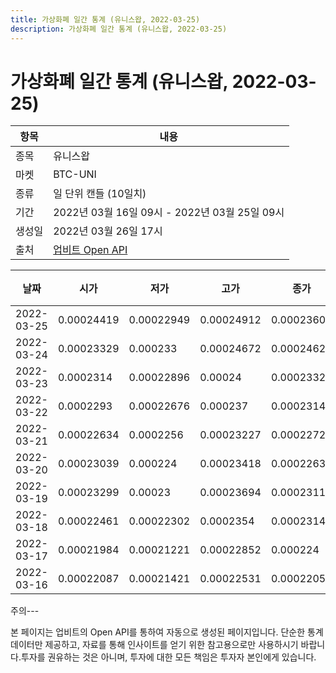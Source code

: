 ```yaml
---
title: 가상화폐 일간 통계 (유니스왑, 2022-03-25)
description: 가상화폐 일간 통계 (유니스왑, 2022-03-25)
---
```


가상화폐 일간 통계 (유니스왑, 2022-03-25)
===

|항목|내용|
|--|--|
|종목|유니스왑|
|마켓|BTC-UNI|
|종류|일 단위 캔들 (10일치)|
|기간|2022년 03월 16일 09시 - 2022년 03월 25일 09시|
|생성일|2022년 03월 26일 17시|
|출처|[업비트 Open API](https://docs.upbit.com)|


|날짜|시가|저가|고가|종가|비고|
|--|--|--|--|--|--|
|2022-03-25|0.00024419|0.00022949|0.00024912|0.00023602|    |
|2022-03-24|0.00023329|0.000233|0.00024672|0.00024624|    |
|2022-03-23|0.0002314|0.00022896|0.00024|0.00023329|    |
|2022-03-22|0.0002293|0.00022676|0.000237|0.00023145|    |
|2022-03-21|0.00022634|0.0002256|0.00023227|0.00022723|    |
|2022-03-20|0.00023039|0.000224|0.00023418|0.00022633|    |
|2022-03-19|0.00023299|0.00023|0.00023694|0.00023116|    |
|2022-03-18|0.00022461|0.00022302|0.0002354|0.00023145|    |
|2022-03-17|0.00021984|0.00021221|0.00022852|0.000224|    |
|2022-03-16|0.00022087|0.00021421|0.00022531|0.00022055|    |


주의---

본 페이지는 업비트의 Open API를 통하여 자동으로 생성된 페이지입니다. 단순한 통계 데이터만 제공하고, 자료를 통해 인사이트를 얻기 위한 참고용으로만 사용하시기 바랍니다.투자를 권유하는 것은 아니며, 투자에 대한 모든 책임은 투자자 본인에게 있습니다.